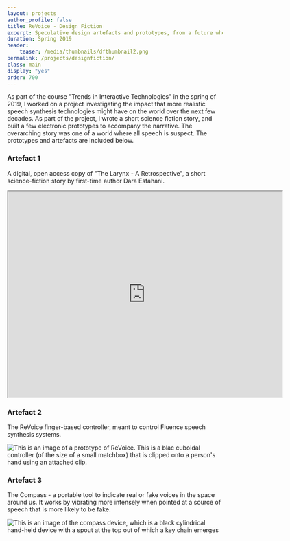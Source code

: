 ```yaml
---
layout: projects
author_profile: false
title: ReVoice - Design Fiction
excerpt: Speculative design artefacts and prototypes, from a future where all speech is suspect.
duration: Spring 2019
header:
    teaser: /media/thumbnails/dfthumbnail2.png
permalink: /projects/designfiction/
class: main
display: "yes"
order: 700
---
```


As part of the course "Trends in Interactive Technologies" in the spring of 2019, I worked on a project investigating the impact that more realistic speech synthesis technologies might have on the world over the next few decades. As part of the project, I wrote a short science fiction story, and built a few electronic prototypes to accompany the narrative. The overarching story was one of a world where all speech is suspect. The prototypes and artefacts are included below.

### Artefact 1

A digital, open access copy of "The Larynx - A Retrospective", a short science-fiction story by first-time author Dara Esfahani.

<p align = "center">
    <iframe class = "book" src="https://drive.google.com/file/d/1FDwKHk32I_E65a_XoRx-Mdpqa9xdT_zf/preview" width="640" height="480"></iframe>
</p>


### Artefact 2

The ReVoice finger-based controller, meant to control Fluence speech synthesis systems.

![This is an image of a prototype of ReVoice. This is a blac cuboidal controller (of the size of a small matchbox) that is clipped onto a person's hand using an attached clip.](\media\DF\ReVoice.png)

### Artefact 3

The Compass - a portable tool to indicate real or fake voices in the space around us. It works by vibrating more intensely when pointed at a source of speech that is more likely to be fake.

![This is an image of the compass device, which is a black cylindrical hand-held device with a spout at the top out of which a key chain emerges](\media\thumbnails\dfthumbnail2.png)
